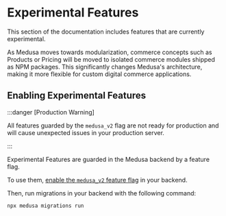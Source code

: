 # Experimental Features

This section of the documentation includes features that are currently experimental.

As Medusa moves towards modularization, commerce concepts such as Products or Pricing will be moved to isolated commerce modules shipped as NPM packages. This significantly changes Medusa's architecture, making it more flexible for custom digital commerce applications.

## Enabling Experimental Features

:::danger [Production Warning]

All features guarded by the `medusa_v2` flag are not ready for production and will cause unexpected issues in your production server.

:::

Experimental Features are guarded in the Medusa backend by a feature flag.

To use them, [enable the `medusa_v2` feature flag](../development/feature-flags/toggle.md) in your backend.

Then, run migrations in your backend with the following command:

```bash
npx medusa migrations run
```
